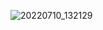
![20220710_132129](https://user-images.githubusercontent.com/52017988/194727786-2c27cd70-29ea-42cb-8b8f-8cd92c244174.jpg)
